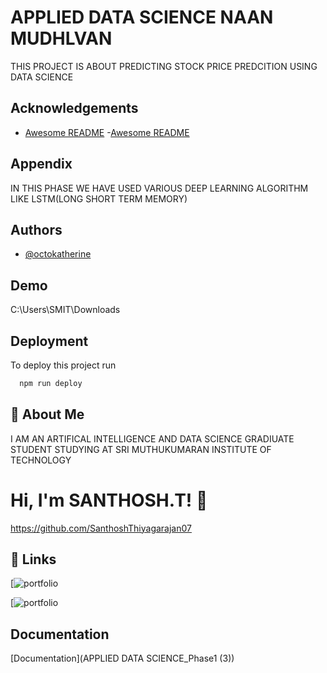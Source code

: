 
# APPLIED DATA SCIENCE NAAN MUDHLVAN
 THIS PROJECT IS ABOUT PREDICTING STOCK PRICE PREDCITION USING DATA SCIENCE

## Acknowledgements

 
 - [Awesome README](https://github.com/SanthoshThiyagarajan07/ADS_phase2-3-4.git)
 -[Awesome README](https://github.com/SanthoshThiyagarajan07/ADS_phase2-3-4.git)

## Appendix

IN THIS PHASE WE HAVE USED VARIOUS DEEP LEARNING ALGORITHM LIKE LSTM(LONG SHORT TERM MEMORY)


## Authors

- [@octokatherine](https://github.com/SanthoshThiyagarajan07.git)

## Demo

C:\Users\SMIT\Downloads

## Deployment

To deploy this project run

```bash
  npm run deploy
```


## 🚀 About Me
I AM AN ARTIFICAL INTELLIGENCE AND DATA SCIENCE GRADIUATE STUDENT  STUDYING AT SRI MUTHUKUMARAN INSTITUTE OF TECHNOLOGY 


# Hi, I'm SANTHOSH.T! 👋
https://github.com/SanthoshThiyagarajan07

## 🔗 Links
[![portfolio](https://github.com/SanthoshThiyagarajan07/ADS_phase2-3-4.git/)

[![portfolio](https://github.com/SanthoshThiyagarajan07/APPLIED-DATA-SCIENCE_Phase1.git/)


## Documentation

[Documentation](APPLIED DATA SCIENCE_Phase1 (3))

